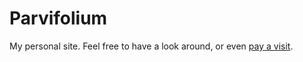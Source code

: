 # Parvifolium
My personal site. Feel free to have a look around, or even [pay a visit](https://parvifolium.net).